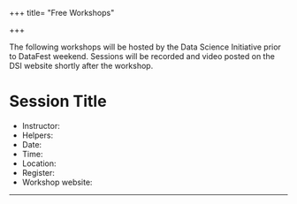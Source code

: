 +++
title= "Free Workshops"

+++

The following workshops will be hosted by the Data Science Initiative prior to DataFest weekend. 
Sessions will be recorded and video posted on the DSI website shortly after the workshop. 


# Session Title

* Instructor: 
* Helpers: 
* Date: 
* Time:
* Location: 
* Register: 
* Workshop website: 

---

<!---
Available Weeks

* 2-4: intro 1-2 
* 2-11: intro 3-4
* 2-18
* 2-25
* 3-4
* 3-11
* 3-18
* 3-25
* 4-1 

Topic List

* Introduction to: R / Python / SAP Lumeria / SQL 
* Visualization using ggplot2 / matplotlib / Tableau
* Data manipulation using dplyr / pandas
* Interactive visualizations using plotly (R/Python)
* Text mining / string processing / regex
* Working with large data
* Practice session - analyze DataFest 2018 data


* Scraping websites with rvest / beautifulsoup
--->



